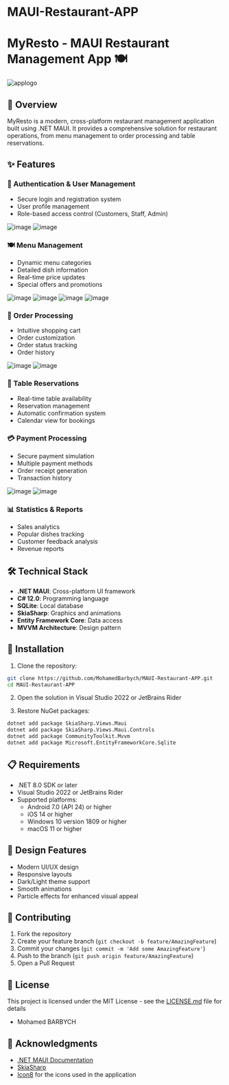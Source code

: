# MAUI-Restaurant-APP

# MyResto - MAUI Restaurant Management App 🍽️

  ![applogo](https://github.com/user-attachments/assets/c1b8fde7-36ce-419f-a9cb-31b68de81b9a)


## 📱 Overview

MyResto is a modern, cross-platform restaurant management application built using .NET MAUI. It provides a comprehensive solution for restaurant operations, from menu management to order processing and table reservations.

## ✨ Features

### 🔐 Authentication & User Management
- Secure login and registration system
- User profile management
- Role-based access control (Customers, Staff, Admin)
  
![image](https://github.com/user-attachments/assets/d097a8cc-cdf0-4309-86d0-97830656e2d1)
![image](https://github.com/user-attachments/assets/3e553bb8-0766-49bc-b9ce-4755196b16c3)


### 🍽️ Menu Management
- Dynamic menu categories
- Detailed dish information
- Real-time price updates
- Special offers and promotions
  
![image](https://github.com/user-attachments/assets/b9f9dffc-c023-4750-94df-738ea369dd59)
![image](https://github.com/user-attachments/assets/4b45cd88-113b-4cfb-bdde-259ec662deff)
![image](https://github.com/user-attachments/assets/a71a95b0-2ba2-4447-817e-af00d8e461d6)
![image](https://github.com/user-attachments/assets/e699b32e-2d1e-41b4-a349-1f6fcc76259f)

### 🛒 Order Processing
- Intuitive shopping cart
- Order customization
- Order status tracking
- Order history

![image](https://github.com/user-attachments/assets/9abfc1d3-6a92-45eb-ba12-bf7a9112a80b)
![image](https://github.com/user-attachments/assets/08bb63fd-16d4-46d1-abf5-077be82b735b)

### 📅 Table Reservations
- Real-time table availability
- Reservation management
- Automatic confirmation system
- Calendar view for bookings

### 💳 Payment Processing
- Secure payment simulation
- Multiple payment methods
- Order receipt generation
- Transaction history

![image](https://github.com/user-attachments/assets/6cc7e2f2-a071-41cc-8017-1ecdea6e374b)
![image](https://github.com/user-attachments/assets/c13f506c-3d4b-47be-8a00-c4947d19a898)

### 📊 Statistics & Reports
- Sales analytics
- Popular dishes tracking
- Customer feedback analysis
- Revenue reports



## 🛠️ Technical Stack

- **.NET MAUI**: Cross-platform UI framework
- **C# 12.0**: Programming language
- **SQLite**: Local database
- **SkiaSharp**: Graphics and animations
- **Entity Framework Core**: Data access
- **MVVM Architecture**: Design pattern

## 🚀 Installation

1. Clone the repository:

```bash
git clone https://github.com/MohamedBarbych/MAUI-Restaurant-APP.git
cd MAUI-Restaurant-APP
```
2. Open the solution in Visual Studio 2022 or JetBrains Rider

3. Restore NuGet packages:

```bash
dotnet add package SkiaSharp.Views.Maui
dotnet add package SkiaSharp.Views.Maui.Controls
dotnet add package CommunityToolkit.Mvvm
dotnet add package Microsoft.EntityFrameworkCore.Sqlite

```

## 📋 Requirements

- .NET 8.0 SDK or later
- Visual Studio 2022 or JetBrains Rider
- Supported platforms:
  - Android 7.0 (API 24) or higher
  - iOS 14 or higher
  - Windows 10 version 1809 or higher
  - macOS 11 or higher

## 🎨 Design Features

- Modern UI/UX design
- Responsive layouts
- Dark/Light theme support
- Smooth animations
- Particle effects for enhanced visual appeal

## 🤝 Contributing

1. Fork the repository
2. Create your feature branch (`git checkout -b feature/AmazingFeature`)
3. Commit your changes (`git commit -m 'Add some AmazingFeature'`)
4. Push to the branch (`git push origin feature/AmazingFeature`)
5. Open a Pull Request

## 📝 License

This project is licensed under the MIT License - see the [LICENSE.md](LICENSE.md) file for details
- Mohamed BARBYCH

## 🙏 Acknowledgments

- [.NET MAUI Documentation](https://docs.microsoft.com/dotnet/maui)
- [SkiaSharp](https://github.com/mono/SkiaSharp)
- [Icon8](https://icons8.com) for the icons used in the application


